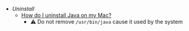 - *Uninstall* 
	- [How do I uninstall Java on my Mac?](https://java.com/en/download/help/mac_uninstall_java.html)
		- ⚠️ Do not remove `/usr/bin/java` cause it used by the system